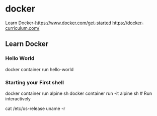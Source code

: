 # docker
Learn Docker-https://www.docker.com/get-started
https://docker-curriculum.com/

## Learn Docker

### Hello World
docker container run hello-world

### Starting your First shell

docker container run alpine sh
docker container run -it alpine sh    # Run interactively

cat /etc/os-release
uname -r

